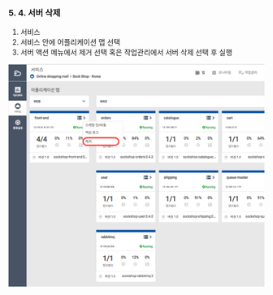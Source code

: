 ### 5. 4. 서버 삭제

1. 서비스
2. 서비스 안에 어플리케이션 맵 선택
3. 서버 액션 메뉴에서 제거 선택 혹은 작업관리에서 서버 삭제 선택 후 실행

![](/assets/server_delete.png)

